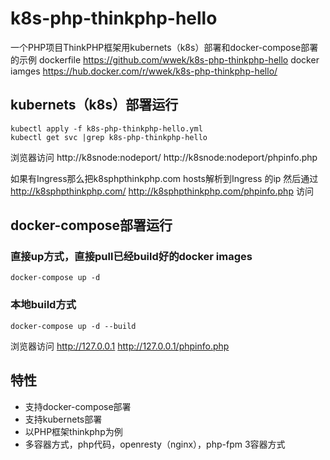 # k8s-php-thinkphp-hello
一个PHP项目ThinkPHP框架用kubernets（k8s）部署和docker-compose部署的示例
dockerfile https://github.com/wwek/k8s-php-thinkphp-hello
docker iamges https://hub.docker.com/r/wwek/k8s-php-thinkphp-hello/

## kubernets（k8s）部署运行
```
kubectl apply -f k8s-php-thinkphp-hello.yml
kubectl get svc |grep k8s-php-thinkphp-hello
```

浏览器访问
http://k8snode:nodeport/
http://k8snode:nodeport/phpinfo.php

如果有Ingress那么把k8sphpthinkphp.com hosts解析到Ingress 的ip
然后通过 http://k8sphpthinkphp.com/  http://k8sphpthinkphp.com/phpinfo.php 访问

## docker-compose部署运行

### 直接up方式，直接pull已经build好的docker images
```
docker-compose up -d
```

### 本地build方式
```
docker-compose up -d --build
```
浏览器访问
http://127.0.0.1
http://127.0.0.1/phpinfo.php


## 特性
* 支持docker-compose部署
* 支持kubernets部署
* 以PHP框架thinkphp为例
* 多容器方式，php代码，openresty（nginx），php-fpm 3容器方式
